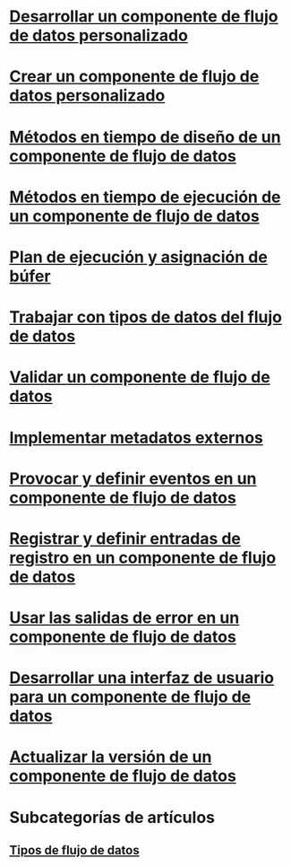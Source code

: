 # [Desarrollar un componente de flujo de datos personalizado](developing-a-custom-data-flow-component.md)
# [Crear un componente de flujo de datos personalizado](creating-a-custom-data-flow-component.md)
# [Métodos en tiempo de diseño de un componente de flujo de datos](design-time-methods-of-a-data-flow-component.md)
# [Métodos en tiempo de ejecución de un componente de flujo de datos](run-time-methods-of-a-data-flow-component.md)
# [Plan de ejecución y asignación de búfer](execution-plan-and-buffer-allocation.md)
# [Trabajar con tipos de datos del flujo de datos](working-with-data-types-in-the-data-flow.md)
# [Validar un componente de flujo de datos](validating-a-data-flow-component.md)
# [Implementar metadatos externos](implementing-external-metadata.md)
# [Provocar y definir eventos en un componente de flujo de datos](raising-and-defining-events-in-a-data-flow-component.md)
# [Registrar y definir entradas de registro en un componente de flujo de datos](logging-and-defining-log-entries-in-a-data-flow-component.md)
# [Usar las salidas de error en un componente de flujo de datos](using-error-outputs-in-a-data-flow-component.md)
# [Desarrollar una interfaz de usuario para un componente de flujo de datos](developing-a-user-interface-for-a-data-flow-component.md)
# [Actualizar la versión de un componente de flujo de datos](upgrading-the-version-of-a-data-flow-component.md)

# Subcategorías de artículos
## [Tipos de flujo de datos](../../../integration-services/extending-packages-custom-objects-data-flow-types/developing-a-custom-destination-component.md)
